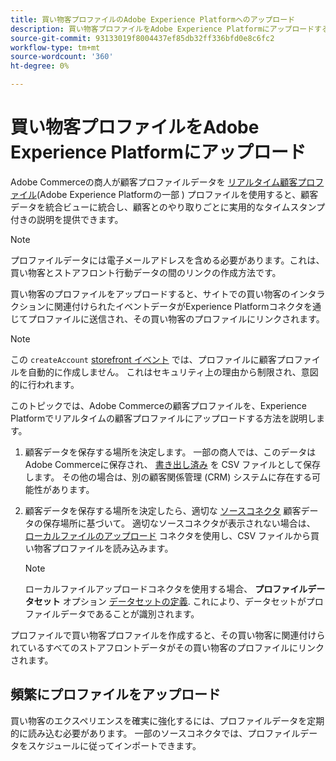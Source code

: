 ```yaml
---
title: 買い物客プロファイルのAdobe Experience Platformへのアップロード
description: 買い物客プロファイルをAdobe Experience Platformにアップロードする方法を説明します。
source-git-commit: 93133019f8004437ef85db32ff336bfd0e8c6fc2
workflow-type: tm+mt
source-wordcount: '360'
ht-degree: 0%

---
```


# 買い物客プロファイルをAdobe Experience Platformにアップロード

Adobe Commerceの商人が顧客プロファイルデータを [リアルタイム顧客プロファイル](https://experienceleague.adobe.com/docs/experience-platform/profile/home.html)(Adobe Experience Platformの一部 ) プロファイルを使用すると、顧客データを統合ビューに統合し、顧客とのやり取りごとに実用的なタイムスタンプ付きの説明を提供できます。

>[!NOTE]
>
> プロファイルデータには電子メールアドレスを含める必要があります。これは、買い物客とストアフロント行動データの間のリンクの作成方法です。

買い物客のプロファイルをアップロードすると、サイトでの買い物客のインタラクションに関連付けられたイベントデータがExperience Platformコネクタを通じてプロファイルに送信され、その買い物客のプロファイルにリンクされます。

>[!NOTE]
>
> この `createAccount` [storefront イベント](events.md) では、プロファイルに顧客プロファイルを自動的に作成しません。 これはセキュリティ上の理由から制限され、意図的に行われます。

このトピックでは、Adobe Commerceの顧客プロファイルを、Experience Platformでリアルタイムの顧客プロファイルにアップロードする方法を説明します。

1. 顧客データを保存する場所を決定します。 一部の商人では、このデータはAdobe Commerceに保存され、 [書き出し済み](https://docs.magento.com/user-guide/system/data-export.html) を CSV ファイルとして保存します。 その他の場合は、別の顧客関係管理 (CRM) システムに存在する可能性があります。

1. 顧客データを保存する場所を決定したら、適切な [ソースコネクタ](https://experienceleague.adobe.com/docs/experience-platform/sources/home.html?lang=en) 顧客データの保存場所に基づいて。 適切なソースコネクタが表示されない場合は、 [ローカルファイルのアップロード](https://experienceleague.adobe.com/docs/experience-platform/sources/ui-tutorials/create/local-system/local-file-upload.html) コネクタを使用し、CSV ファイルから買い物客プロファイルを読み込みます。

   >[!NOTE]
   >
   > ローカルファイルアップロードコネクタを使用する場合、 **プロファイルデータセット** オプション [データセットの定義](https://experienceleague.adobe.com/docs/experience-platform/sources/ui-tutorials/create/local-system/local-file-upload.html#use-an-existing-dataset). これにより、データセットがプロファイルデータであることが識別されます。

プロファイルで買い物客プロファイルを作成すると、その買い物客に関連付けられているすべてのストアフロントデータがその買い物客のプロファイルにリンクされます。

## 頻繁にプロファイルをアップロード

買い物客のエクスペリエンスを確実に強化するには、プロファイルデータを定期的に読み込む必要があります。 一部のソースコネクタでは、プロファイルデータをスケジュールに従ってインポートできます。
